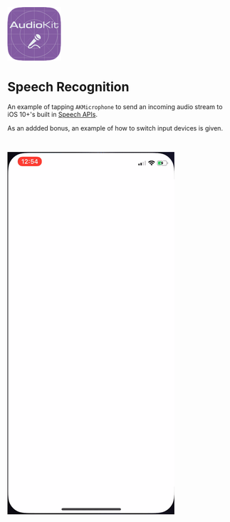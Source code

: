 ![Logo](./SpeechRecognition/Assets.xcassets/AppIcon.appiconset/Icon-60@2x.png
)

# Speech Recognition

An example of tapping `AKMicrophone` to send an incoming audio stream to iOS 10+'s built in [Speech APIs](https://developer.apple.com/documentation/speech).

As an addded bonus, an example of how to switch input devices is given.

&nbsp;

<img src="./speech_recognition.gif" alt="Speech Recognition transcribing spoken word">



